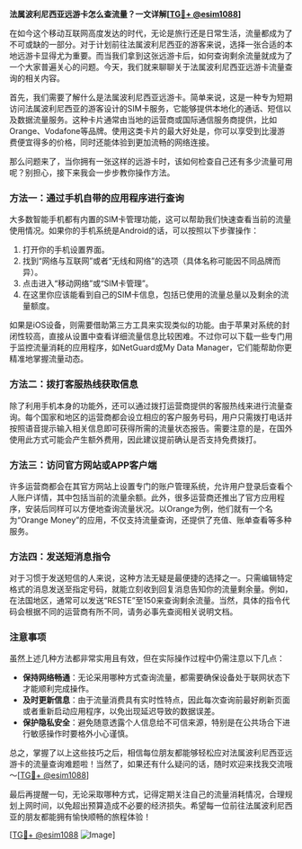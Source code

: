 **法属波利尼西亚远游卡怎么查流量？一文详解[[TG💪+ @esim1088](https://t.me/s/esim1088)]**

在如今这个移动互联网高度发达的时代，无论是旅行还是日常生活，流量都成为了不可或缺的一部分。对于计划前往法属波利尼西亚的游客来说，选择一张合适的本地远游卡显得尤为重要。而当我们拿到这张远游卡后，如何查询剩余流量就成为了一个大家普遍关心的问题。今天，我们就来聊聊关于法属波利尼西亚远游卡流量查询的相关内容。

首先，我们需要了解什么是法属波利尼西亚远游卡。简单来说，这是一种专为短期访问法属波利尼西亚的游客设计的SIM卡服务，它能够提供本地化的通话、短信以及数据流量服务。这种卡片通常由当地的运营商或国际通信服务商提供，比如Orange、Vodafone等品牌。使用这类卡片的最大好处是，你可以享受到比漫游费便宜得多的价格，同时还能体验到更加流畅的网络连接。

那么问题来了，当你拥有一张这样的远游卡时，该如何检查自己还有多少流量可用呢？别担心，接下来我会一步步教你操作方法。

### 方法一：通过手机自带的应用程序进行查询

大多数智能手机都有内置的SIM卡管理功能，这可以帮助我们快速查看当前的流量使用情况。如果你的手机系统是Android的话，可以按照以下步骤操作：

1. 打开你的手机设置界面。
2. 找到“网络与互联网”或者“无线和网络”的选项（具体名称可能因不同品牌而异）。
3. 点击进入“移动网络”或“SIM卡管理”。
4. 在这里你应该能看到自己的SIM卡信息，包括已使用的流量总量以及剩余的流量额度。

如果是iOS设备，则需要借助第三方工具来实现类似的功能。由于苹果对系统的封闭性较高，直接从设置中查看详细流量信息比较困难。不过你可以下载一些专门用于监控流量消耗的应用程序，如NetGuard或My Data Manager，它们能帮助你更精准地掌握流量动态。

### 方法二：拨打客服热线获取信息

除了利用手机本身的功能外，还可以通过拨打运营商提供的客服热线来进行流量查询。每个国家和地区的运营商都会设立相应的客户服务号码，用户只需拨打电话并按照语音提示输入相关信息即可获得所需的流量状态报告。需要注意的是，在国外使用此方式可能会产生额外费用，因此建议提前确认是否支持免费拨打。

### 方法三：访问官方网站或APP客户端

许多运营商都会在其官方网站上设置专门的账户管理系统，允许用户登录后查看个人账户详情，其中包括当前的流量余额。此外，很多运营商还推出了官方应用程序，安装后同样可以方便地查询流量状况。以Orange为例，他们就有一个名为“Orange Money”的应用，不仅支持流量查询，还提供了充值、账单查看等多种服务。

### 方法四：发送短消息指令

对于习惯于发送短信的人来说，这种方法无疑是最便捷的选择之一。只需编辑特定格式的消息发送至指定号码，就能立刻收到回复消息告知你的流量剩余量。例如，在法国地区，通常可以发送“RESTE”至150来查询剩余流量。当然，具体的指令代码会根据不同的运营商有所不同，请务必事先查阅相关说明文档。

### 注意事项

虽然上述几种方法都非常实用且有效，但在实际操作过程中仍需注意以下几点：

- **保持网络畅通**：无论采用哪种方式查询流量，都需要确保设备处于联网状态下才能顺利完成操作。
- **及时更新信息**：由于流量消费具有实时性特点，因此每次查询前最好刷新页面或者重新启动应用程序，以免出现延迟导致的数据误差。
- **保护隐私安全**：避免随意透露个人信息给不可信来源，特别是在公共场合下进行敏感操作时要格外小心谨慎。

总之，掌握了以上这些技巧之后，相信每位朋友都能够轻松应对法属波利尼西亚远游卡的流量查询难题啦！当然了，如果还有什么疑问的话，随时欢迎来找我交流哦～[[TG💪+ @esim1088](https://t.me/s/esim1088)]

最后再提醒一句，无论采取哪种方式，记得定期关注自己的流量消耗情况，合理规划上网时间，以免超出预算造成不必要的经济损失。希望每一位前往法属波利尼西亚的朋友都能拥有愉快顺畅的旅程体验！

[[TG💪+ @esim1088](https://t.me/s/esim1088) ![Image](https://i.postimg.cc/4NQfJmqS/Snipaste-2025-05-13-00-14-12.png)]